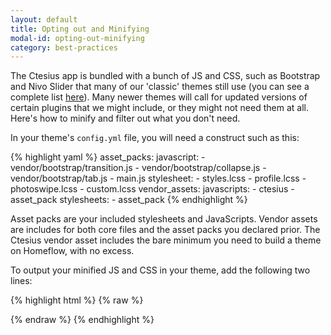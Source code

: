 ```yaml
---
layout: default
title: Opting out and Minifying
modal-id: opting-out-minifying
category: best-practices
---
```

The Ctesius app is bundled with a bunch of JS and CSS, such as Bootstrap and Nivo Slider that many of our 'classic' themes still use (you can see a complete list [here](/appendix/application-js)). Many newer themes will call for updated versions of certain plugins that we might include, or they might not need them at all. Here's how to minify and filter out what you don't need.

In your theme's ``config.yml`` file, you will need a construct such as this:

{% highlight yaml %}
  asset_packs:
    javascript:
      - vendor/bootstrap/transition.js
      - vendor/bootstrap/collapse.js
      - vendor/bootstrap/tab.js
      - main.js
    stylesheet:
      - styles.lcss
      - profile.lcss
      - photoswipe.lcss
      - custom.lcss
  vendor_assets:
    javascripts:
      - ctesius
      - asset_pack
    stylesheets:
      - asset_pack
{% endhighlight %}

Asset packs are your included stylesheets and JavaScripts. Vendor assets are includes for both core files and the asset packs you declared prior. The Ctesius vendor asset includes the bare minimum you need to build a theme on Homeflow, with no excess.

To output your minified JS and CSS in your theme, add the following two lines:

{% highlight html %}
{% raw %}
<script src="/liquid_assets/javascript_pack.js"></script>

<link href="/liquid_assets/stylesheet_pack.css" rel="stylesheet" type="text/css" />
{% endraw %}
{% endhighlight %}